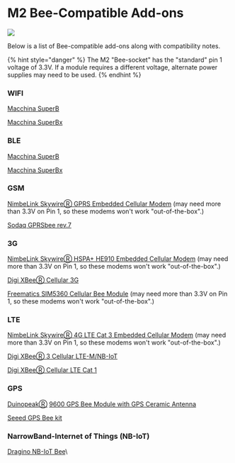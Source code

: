 # M2 Bee-Compatible Add-ons

![](../../../../.gitbook/assets/IMG\_6796.png)

Below is a list of Bee-compatible add-ons along with compatibility notes.&#x20;

{% hint style="danger" %}
The M2 "Bee-socket" has the "standard" pin 1 voltage of 3.3V. If a module requires a different voltage, alternate power supplies may need to be used.&#x20;
{% endhint %}



### WIFI

[Macchina SuperB](https://www.macchina.cc/catalog/m2-accessories/superb)&#x20;

[Macchina SuperBx](https://www.macchina.cc/catalog/m2-accessories/superbx)

### **BLE**

[Macchina SuperB](https://www.macchina.cc/catalog/m2-accessories/superb)

[Macchina SuperBx](https://www.macchina.cc/catalog/m2-accessories/superbx)

### GSM

[NimbeLink SkywireⓇ GPRS Embedded Cellular Modem](https://nimbelink.com/Documentation/Skywire/2G\_GPRS/30007\_NL-SW-GPRS\_Datasheet.pdf) (may need more than 3.3V on Pin 1, so these modems won't work "out-of-the-box".)

[Sodaq GPRSbee rev.7](https://shop.sodaq.com/gprsbee-rev7.html)

### **3G**

[NimbeLink SkywireⓇ HSPA+ HE910 Embedded Cellular Modem](https://nimbelink.com/Documentation/Skywire/3G\_HSPA/30026\_NL-SW-HSPA\_Datasheet.pdf) (may need more than 3.3V on Pin 1, so these modems won't work "out-of-the-box".)

[Digi XBeeⓇ Cellular 3G](https://www.digi.com/products/embedded-systems/cellular-modems/digi-xbee-cellular-3g)

[Freematics SIM5360 Cellular Bee Module](https://freematics.com/store/index.php?route=product/product\&product\_id=84) (may need more than 3.3V on Pin 1, so these modems won't work "out-of-the-box".)

### **LTE**

[NimbeLink SkywireⓇ 4G LTE Cat 3 Embedded Cellular Modem](https://nimbelink.com/Documentation/Skywire/4G\_LTE\_Cat\_3/30012\_NL-SW-LTE\_Datasheet.pdf) (may need more than 3.3V on Pin 1, so these modems won't work "out-of-the-box".)

[Digi XBeeⓇ 3 Cellular LTE-M/NB-IoT](https://www.digi.com/products/embedded-systems/cellular-modems/xbee3-cellular-lte-m-nb-iot)

[Digi XBeeⓇ Cellular LTE Cat 1](https://www.digi.com/products/embedded-systems/cellular-modems/digi-xbee-cellular)

### **GPS**

[Duinopeak](https://usa.banggood.com/Duinopeak-9600-GPS-Bee-Module-With-GPS-Ceramic-Antenna-Compatible-xBee-Feet-p-1332577.html?gmcCountry=US\&currency=USD\&createTmp=1\&utm\_source=googleshopping\&utm\_medium=cpc\_bgcs\&utm\_content=frank\&utm\_campaign=ssc-usg-0802-all-usw\&ad\_id=375220358373\&gclid=EAIaIQobChMIi63OnYDW5AIVZBh9Ch1bvwAcEAQYBSABEgL9tfD\_BwE\&cur\_warehouse=CN)[Ⓡ](https://www.digi.com/products/embedded-systems/cellular-modems/xbee3-cellular-lte-m-nb-iot) [9600 GPS Bee Module with GPS Ceramic Antenna](https://usa.banggood.com/Duinopeak-9600-GPS-Bee-Module-With-GPS-Ceramic-Antenna-Compatible-xBee-Feet-p-1332577.html?gmcCountry=US\&currency=USD\&createTmp=1\&utm\_source=googleshopping\&utm\_medium=cpc\_bgcs\&utm\_content=frank\&utm\_campaign=ssc-usg-0802-all-usw\&ad\_id=375220358373\&gclid=EAIaIQobChMIi63OnYDW5AIVZBh9Ch1bvwAcEAQYBSABEgL9tfD\_BwE\&cur\_warehouse=CN)

[Seeed GPS Bee kit](http://wiki.seeedstudio.com/GPS\_Bee\_kit/)

### **NarrowBand-Internet of Things (NB-IoT)**

[Dragino NB-IoT Bee](https://www.dragino.com/products/nb-iot/item/132-nb-iot-bee.html)\
